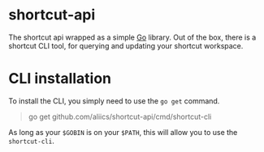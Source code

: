 # shortcut-api

The shortcut api wrapped as a simple [Go](https://go.dev) library. Out of the box, there is a shortcut CLI tool, for
querying and updating your shortcut workspace.

# CLI installation

To install the CLI, you simply need to use the `go get` command.

> go get github.com/aliics/shortcut-api/cmd/shortcut-cli

As long as your `$GOBIN` is on your `$PATH`, this will allow you to use the `shortcut-cli`.

